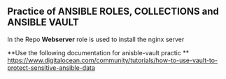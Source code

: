 ## Practice of ANSIBLE ROLES, COLLECTIONS and ANSIBLE VAULT
In the Repo **Webserver** role is used to install the nginx server


**Use the following documentation for anisble-vault practic **
https://www.digitalocean.com/community/tutorials/how-to-use-vault-to-protect-sensitive-ansible-data
